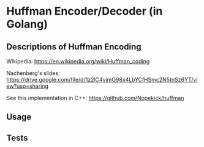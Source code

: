 # Huffman Encoder/Decoder (in Golang)

## Descriptions of Huffman Encoding

Wikipedia: https://en.wikipedia.org/wiki/Huffman_coding

Nachenberg's slides: https://drive.google.com/file/d/1z2lC4vjmO98x4LbYCfHSmc2N5tnSz6YT/view?usp=sharing

See this implementation in C++: https://github.com/Nopekick/huffman 

## Usage



## Tests 

